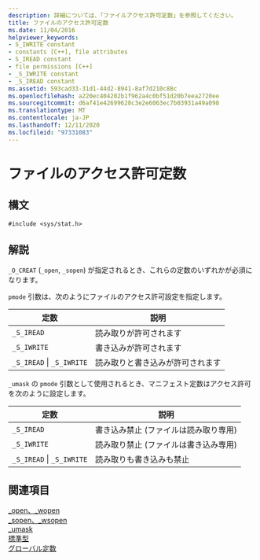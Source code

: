 ```yaml
---
description: 詳細については、「ファイルアクセス許可定数」を参照してください。
title: ファイルのアクセス許可定数
ms.date: 11/04/2016
helpviewer_keywords:
- S_IWRITE constant
- constants [C++], file attributes
- S_IREAD constant
- file permissions [C++]
- _S_IWRITE constant
- _S_IREAD constant
ms.assetid: 593cad33-31d1-44d2-8941-8af7d210c88c
ms.openlocfilehash: a220ec404202b1f962a4c0bf51d20b7eea2720ee
ms.sourcegitcommit: d6af41e42699628c3e2e6063ec7b03931a49a098
ms.translationtype: MT
ms.contentlocale: ja-JP
ms.lasthandoff: 12/11/2020
ms.locfileid: "97331083"
---
```

# <a name="file-permission-constants"></a>ファイルのアクセス許可定数

## <a name="syntax"></a>構文

```
#include <sys/stat.h>
```

## <a name="remarks"></a>解説

`_O_CREAT` (`_open`, `_sopen`) が指定されるとき、これらの定数のいずれかが必須になります。

`pmode` 引数は、次のようにファイルのアクセス許可設定を指定します。

|定数|説明|
|--------------|-------------|
|`_S_IREAD`|読み取りが許可されます|
|`_S_IWRITE`|書き込みが許可されます|
|`_S_IREAD` &#124; `_S_IWRITE`|読み取りと書き込みが許可されます|

`_umask` の `pmode` 引数として使用されるとき、マニフェスト定数はアクセス許可を次のように設定します。

|定数|説明|
|--------------|-------------|
|`_S_IREAD`|書き込み禁止 (ファイルは読み取り専用)|
|`_S_IWRITE`|読み取り禁止 (ファイルは書き込み専用)|
|`_S_IREAD` &#124; `_S_IWRITE`|読み取りも書き込みも禁止|

## <a name="see-also"></a>関連項目

[_open、_wopen](../c-runtime-library/reference/open-wopen.md)<br/>
[_sopen、_wsopen](../c-runtime-library/reference/sopen-wsopen.md)<br/>
[_umask](../c-runtime-library/reference/umask.md)<br/>
[標準型](../c-runtime-library/standard-types.md)<br/>
[グローバル定数](../c-runtime-library/global-constants.md)
